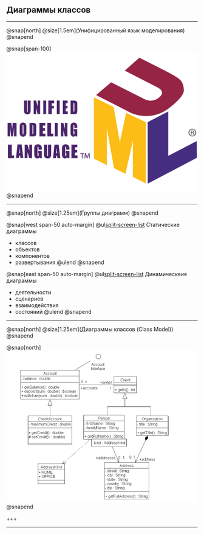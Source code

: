 
## Диаграммы классов

---

@snap[north]
@size[1.5em](Унифицированный язык моделирования)
@snapend

@snap[span-100]
![logo](images/UML_logo.png)
@snapend

---
@snap[north]
@size[1.25em](Группы диаграмм)
@snapend

@snap[west span-50 auto-margin] 
  @ul[split-screen-list](false)
  Статические диаграммы
  - классов
  - объектов
  - компонентов
  - развертывания
@ulend
@snapend

@snap[east span-50 auto-margin]
  @ul[split-screen-list](false)
  Динамическеие диаграммы
  - деятельности
  - сценариев
  - взаимодействия 
  - состояний
@ulend
@snapend

---

@snap[north]
@size[1.25em](Диаграммы классов (Class Model))
@snapend

@snap[north]
![logo](images/diagram.png)
@snapend

+++



---
